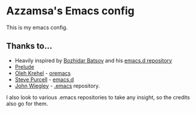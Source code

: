 # Azzamsa's Emacs config

This is my emacs config.

## Thanks to…

- Heavily inspired by [Bozhidar Batsov](http://batsov.com) and his [emacs.d repository](https://github.com/bbatsov/emacs.d)
- [Prelude](https://github.com/bbatsov/prelude)
- [Oleh Krehel](https://oremacs.com/) - [oremacs](https://github.com/abo-abo/oremacs)
- [Steve Purcell](http://www.sanityinc.com/) - [emacs.d](https://github.com/purcell/emacs.d)
- [John Wiegley](https://github.com/jwiegley) - [.emacs](https://github.com/jwiegley/dot-emacs) repository.

I also look to various .emacs repositories to take any insight, so the credits also go for them.
